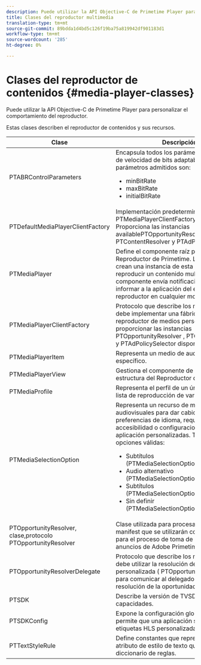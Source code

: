```yaml
---
description: Puede utilizar la API Objective-C de Primetime Player para personalizar el comportamiento del reproductor.
title: Clases del reproductor multimedia
translation-type: tm+mt
source-git-commit: 89bdda1d4bd5c126f19ba75a819942df901183d1
workflow-type: tm+mt
source-wordcount: '285'
ht-degree: 0%

---
```



# Clases del reproductor de contenidos {#media-player-classes}

Puede utilizar la API Objective-C de Primetime Player para personalizar el comportamiento del reproductor.

Estas clases describen el reproductor de contenidos y sus recursos.

| Clase | Descripción |
|---|---|
| PTABRControlParameters | Encapsula todos los parámetros de control de velocidad de bits adaptables. Los parámetros admitidos son:<ul><li>minBitRate</li><li>maxBitRate</li><li>initialBitRate</li></ul> |
| PTDefaultMediaPlayerClientFactory | Implementación predeterminada de PTMediaPlayerClientFactory en TVSDK. Proporciona las instancias availablePTOpportunityResolver, PTContentResolver y PTAdPolicySelector . |
| PTMediaPlayer | Define el componente raíz para el marco del Reproductor de Primetime. Las aplicaciones crean una instancia de esta clase para reproducir un contenido multimedia. Este componente envía notificaciones para informar a la aplicación del estado del reproductor en cualquier momento. |
| PTMediaPlayerClientFactory | Protocolo que describe los métodos que debe implementar una fábrica de cliente de reproductor de medios personalizada para proporcionar las instancias PTOpportunityResolver , PTContentResolver y PTAdPolicySelector disponibles. |
| PTMediaPlayerItem | Representa un medio de audio y vídeo específico. |
| PTMediaPlayerView | Gestiona el componente de vista de la estructura del Reproductor de Primetime. |
| PTMediaProfile | Representa el perfil de un único flujo en la lista de reproducción de variantes. |
| PTMediaSelectionOption | Representa un recurso de medios audiovisuales para dar cabida a diferentes preferencias de idioma, requisitos de accesibilidad o configuraciones de aplicación personalizadas. Tipos de opciones válidas:<ul><li>Subtítulos (PTMediaSelectionOptionTypeSubtitle)</li><li>Audio alternativo (PTMediaSelectionOptionTypeAudio)</li><li>Subtítulos (PTMediaSelectionOptionTypeCC)</li><li>Sin definir (PTMediaSelectionOptionTypeUndefined)</li></ul> |
| PTOpportunityResolver, clase,protocolo PTOpportunityResolver | Clase utilizada para procesar señales in-manifest que se utilizarán como ubicaciones para el proceso de toma de decisiones de anuncios de Adobe Primetime. |
| PTOpportunityResolverDelegate | Protocolo que describe los métodos que debe utilizar la resolución de oportunidad personalizada ( PTOpportunityResolver ) para comunicar al delegado el estado de la resolución de la oportunidad. |
| PTSDK | Describe la versión de TVSDK y sus capacidades. |
| PTSDKConfig | Expone la configuración global de TVSDK y permite que una aplicación se suscriba a etiquetas HLS personalizadas. |
| PTTextStyleRule | Define constantes que representan claves de atributo de estilo de texto que forman el diccionario de reglas. |
